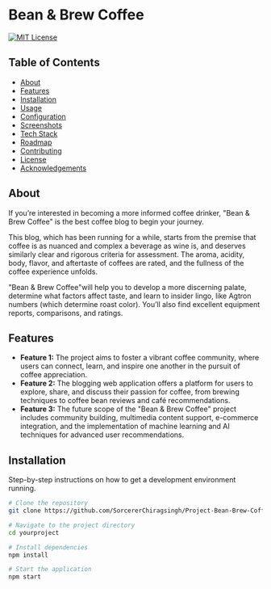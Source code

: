 # Bean & Brew Coffee

[![MIT License](https://github.com/SorcererChiragsingh/Project-Bean-Brew-Coffee-/blob/main/LICENSE)](LICENSE)


## Table of Contents

- [About](#about)
- [Features](#features)
- [Installation](#installation)
- [Usage](#usage)
- [Configuration](#configuration)
- [Screenshots](#screenshots)
- [Tech Stack](#tech-stack)
- [Roadmap](#roadmap)
- [Contributing](#contributing)
- [License](#license)
- [Acknowledgements](#acknowledgements)

## About

If you’re interested in becoming a more informed coffee drinker, "Bean & Brew Coffee" is the best coffee blog to begin your journey.

This blog, which has been running for a while, starts from the premise that coffee is as nuanced and complex a beverage as wine is, and deserves similarly clear and rigorous criteria for assessment. The aroma, acidity, body, flavor, and aftertaste of coffees are rated, and the fullness of the coffee experience unfolds.

"Bean & Brew Coffee"will help you to develop a more discerning palate, determine what factors affect taste, and learn to insider lingo, like Agtron numbers (which determine roast color). You’ll also find excellent equipment reports, comparisons, and ratings.

## Features

- **Feature 1:** The project aims to foster a vibrant coffee community, where users can connect, learn, and inspire one another in the pursuit of coffee appreciation.
- **Feature 2:** The blogging web application offers a platform for users to explore, share, and discuss their passion for coffee, from brewing techniques to coffee bean reviews and café recommendations.
- **Feature 3:** The future scope of the "Bean & Brew Coffee" project includes community building, multimedia content support, e-commerce integration, and the implementation of machine learning and AI techniques for advanced user recommendations.

## Installation

Step-by-step instructions on how to get a development environment running.

```bash
# Clone the repository
git clone https://github.com/SorcererChiragsingh/Project-Bean-Brew-Coffee-.git

# Navigate to the project directory
cd yourproject

# Install dependencies
npm install

# Start the application
npm start


